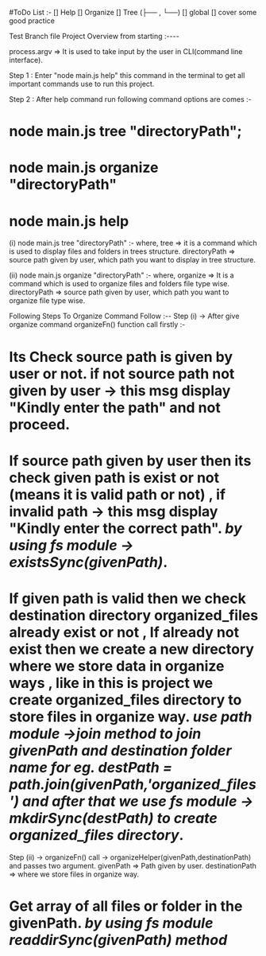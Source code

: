 #ToDo List :-
[] Help
[] Organize
[] Tree (├── , └──)
[] global
[] cover some good practice

Test Branch file 
Project Overview from starting :----

process.argv => It is used to take input by the user in CLI(command line interface).

Step 1 : Enter "node main.js help" this command in the terminal to get all important commands use to run this project. 

Step 2 : After help command run following command options are comes :- 

# node main.js tree "directoryPath";
# node main.js organize "directoryPath"
# node main.js help 

(i) node main.js tree "directoryPath" :-
where,
tree => it is a command which is used to display files and folders in trees structure.
directoryPath => source path given by user, which path you want to display in tree structure.

(ii) node main.js organize "directoryPath" :-
where,
organize => It is a command which is used to organize files and folders file type wise. 
directoryPath => source path given by user, which path you want to organize file type wise.

Following Steps To Organize Command Follow :--
Step (i) -> After give organize command organizeFn() function call firstly :-
# Its Check source path is given by user or not. if not source path not given by user -> this msg display "Kindly enter the path" and not proceed.
# If source path given by user then its check given path is exist or not (means it is valid path or not) , if invalid path -> this msg display "Kindly enter the correct path". *by using fs module -> existsSync(givenPath)*.
# If given path is valid then we check destination directory organized_files already exist or not , If already not exist then we create a new directory where we store data in organize ways , like in this is project we create organized_files directory to store files in organize way. *use path module ->join method to join givenPath and destination folder name for eg. destPath = path.join(givenPath,'organized_files') and after that we use fs module -> mkdirSync(destPath) to create organized_files directory*.

Step (ii) -> organizeFn() call -> organizeHelper(givenPath,destinationPath) and passes two argument.
givenPath => Path given by user.
destinationPath => where we store files in organize way.
# Get array of all files or folder in the givenPath. *by using fs module readdirSync(givenPath) method* 
#